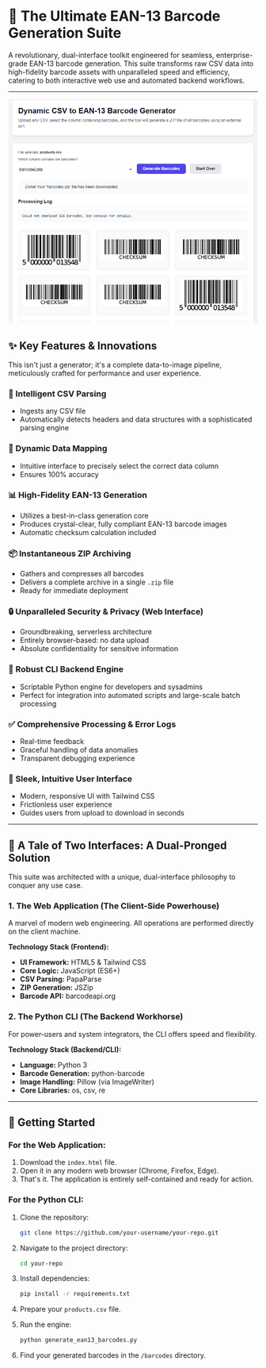 # 🚀 The Ultimate EAN-13 Barcode Generation Suite

A revolutionary, dual-interface toolkit engineered for seamless, enterprise-grade EAN-13 barcode generation. This suite transforms raw CSV data into high-fidelity barcode assets with unparalleled speed and efficiency, catering to both interactive web use and automated backend workflows.

---
![Interface](https://github.com/roshaanmehar/BarcodeGenerator/blob/main/image.png)

## ✨ Key Features & Innovations

This isn't just a generator; it's a complete data-to-image pipeline, meticulously crafted for performance and user experience.

### 🤖 Intelligent CSV Parsing

* Ingests any CSV file
* Automatically detects headers and data structures with a sophisticated parsing engine

### 🔄 Dynamic Data Mapping

* Intuitive interface to precisely select the correct data column
* Ensures 100% accuracy

### 📊 High-Fidelity EAN-13 Generation

* Utilizes a best-in-class generation core
* Produces crystal-clear, fully compliant EAN-13 barcode images
* Automatic checksum calculation included

### 📦 Instantaneous ZIP Archiving

* Gathers and compresses all barcodes
* Delivers a complete archive in a single `.zip` file
* Ready for immediate deployment

### 🔒 Unparalleled Security & Privacy (Web Interface)

* Groundbreaking, serverless architecture
* Entirely browser-based: no data upload
* Absolute confidentiality for sensitive information

### 📂 Robust CLI Backend Engine

* Scriptable Python engine for developers and sysadmins
* Perfect for integration into automated scripts and large-scale batch processing

### ✅ Comprehensive Processing & Error Logs

* Real-time feedback
* Graceful handling of data anomalies
* Transparent debugging experience

### 🌟 Sleek, Intuitive User Interface

* Modern, responsive UI with Tailwind CSS
* Frictionless user experience
* Guides users from upload to download in seconds

---

## 🏩 A Tale of Two Interfaces: A Dual-Pronged Solution

This suite was architected with a unique, dual-interface philosophy to conquer any use case.

### 1. The Web Application (The Client-Side Powerhouse)

A marvel of modern web engineering. All operations are performed directly on the client machine.

**Technology Stack (Frontend):**

* **UI Framework:** HTML5 & Tailwind CSS
* **Core Logic:** JavaScript (ES6+)
* **CSV Parsing:** PapaParse
* **ZIP Generation:** JSZip
* **Barcode API:** barcodeapi.org

### 2. The Python CLI (The Backend Workhorse)

For power-users and system integrators, the CLI offers speed and flexibility.

**Technology Stack (Backend/CLI):**

* **Language:** Python 3
* **Barcode Generation:** python-barcode
* **Image Handling:** Pillow (via ImageWriter)
* **Core Libraries:** os, csv, re

---

## 🚀 Getting Started

### For the Web Application:

1. Download the `index.html` file.
2. Open it in any modern web browser (Chrome, Firefox, Edge).
3. That's it. The application is entirely self-contained and ready for action.

### For the Python CLI:

1. Clone the repository:

   ```bash
   git clone https://github.com/your-username/your-repo.git
   ```
2. Navigate to the project directory:

   ```bash
   cd your-repo
   ```
3. Install dependencies:

   ```bash
   pip install -r requirements.txt
   ```
4. Prepare your `products.csv` file.
5. Run the engine:

   ```bash
   python generate_ean13_barcodes.py
   ```
6. Find your generated barcodes in the `/barcodes` directory.
